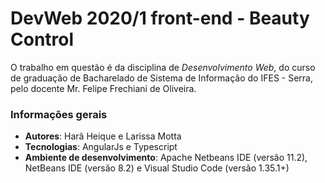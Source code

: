 # DevWeb 2020/1 front-end - Beauty Control

O trabalho em questão é da disciplina de *Desenvolvimento Web*, do curso de graduação de Bacharelado de Sistema de Informação do IFES - Serra, pelo docente Mr. Felipe Frechiani de Oliveira.

### Informações gerais
- **Autores**: Harã Heique e Larissa Motta
- **Tecnologias**: AngularJs e Typescript
- **Ambiente de desenvolvimento**: Apache Netbeans IDE (versão 11.2), NetBeans IDE (versão 8.2) e Visual Studio Code (versão 1.35.1+)
